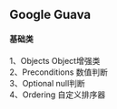 ## Google Guava   

#### 基础类   
1、Objects  Object增强类   
2、Preconditions 数值判断   
3、Optional  null判断  
4、Ordering 自定义排序器  